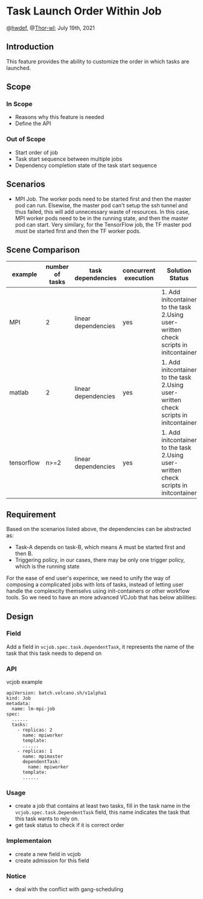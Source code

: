 # Task Launch Order Within Job

@[hwdef](https://github.com/hwdef), @[Thor-wl](https://github.com/Thor-wl); July 19th, 2021

## Introduction

This feature provides the ability to customize the order in which tasks are launched.

## Scope

### In Scope

* Reasons why this feature is needed
* Define the API

### Out of Scope

* Start order of job
* Task start sequence between multiple jobs
* Dependency completion state of the task start sequence

## Scenarios

* MPI Job. The worker pods need to be started first and then the master pod can run. Elsewise, the master pod can't setup the ssh tunnel and thus failed, this will add unnecessary waste of resources. In this case, MPI worker pods need to be in the running state, and then the master pod can start. Very similary, for the TensorFlow job, the TF master pod must be started first and then the TF worker pods.

## Scene Comparison

| example   | number of tasks | task dependencies | concurrent execution | Solution Status   | Disadvantages of the current solution |
| ---------- | -------- | ------------ | -------- | -------------------------------------------------- | -------------------------- |
| MPI        | 2        | linear dependencies | yes    | 1. Add initcontainer to the task<br/>2.Using user-written check scripts in initcontainer | 1.Increase the cost of use for users<br />2.Still using resources while waiting |
| matlab     | 2        | linear dependencies | yes    | 1. Add initcontainer to the task<br/>2.Using user-written check scripts in initcontainer |1.Increase the cost of use for users<br />2.Still using resources while waiting|
| tensorflow | n>=2   | linear dependencies | yes    | 1. Add initcontainer to the task<br/>2.Using user-written check scripts in initcontainer |1.Increase the cost of use for users<br />2.Still using resources while waiting|

## Requirement

Based on the scenarios listed above, the dependencies can be abstracted as:

* Task-A depends on task-B, which means A must be started first and then B.
* Triggering policy, in our cases, there may be only one trigger policy, which is the running state

For the ease of end user's experince, we need to unify the way of composing a complicated jobs with lots of tasks, instead of letting user handle the complexcity themselvs using init-containers or other workflow tools. So we need to  have an more advanced VCJob that has below abilities:

## Design

### Field

Add a field in `vcjob.spec.task.dependentTask`, it represents the name of the task that this task needs to depend on

### API
vcjob example
```
apiVersion: batch.volcano.sh/v1alpha1
kind: Job
metadata:
  name: lm-mpi-job
spec:
  ......
  tasks:
    - replicas: 2
      name: mpiworker
      template:
      ......
    - replicas: 1
      name: mpimaster
      dependentTask: 
        name: mpiworker
      template:
      ......
```

### Usage
* create a job that contains at least two tasks, fill in the task name in the `vcjob.spec.task.DependentTask` field, this name indicates the task that this task wants to rely on.
* get task status to check if it is correct order

### Implementaion
* create a new field in vcjob
* create admission for this field

### Notice
* deal with the conflict with gang-scheduling
